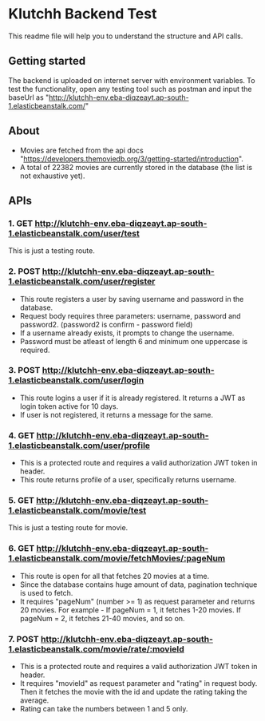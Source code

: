 # Klutchh Backend Test

This readme file will help you to understand the structure and API calls. 

## Getting started
The backend is uploaded on internet server with environment variables. 
To test the functionality, open any testing tool such as postman and input the baseUrl as 
"http://klutchh-env.eba-diqzeayt.ap-south-1.elasticbeanstalk.com/"

## About
- Movies are fetched from the api docs "https://developers.themoviedb.org/3/getting-started/introduction".
- A total of 22382 movies are currently stored in the database (the list is not exhaustive yet).

## APIs

### 1. GET http://klutchh-env.eba-diqzeayt.ap-south-1.elasticbeanstalk.com/user/test
This is just a testing route.

### 2. POST http://klutchh-env.eba-diqzeayt.ap-south-1.elasticbeanstalk.com/user/register
- This route registers a user by saving username and password in the database.
- Request body requires three parameters: username, password and password2. (password2 is confirm - password field)
- If a username already exists, it prompts to change the username. 
- Password must be atleast of length 6 and minimum one uppercase is required.

### 3. POST http://klutchh-env.eba-diqzeayt.ap-south-1.elasticbeanstalk.com/user/login
- This route logins a user if it is already registered. It returns a JWT as login token active for 10 days.
- If user is not registered, it returns a message for the same.

### 4. GET http://klutchh-env.eba-diqzeayt.ap-south-1.elasticbeanstalk.com/user/profile
- This is a protected route and requires a valid authorization JWT token in header.
- This route returns profile of a user, specifically returns username.

### 5. GET http://klutchh-env.eba-diqzeayt.ap-south-1.elasticbeanstalk.com/movie/test
This is just a testing route for movie.

### 6. GET http://klutchh-env.eba-diqzeayt.ap-south-1.elasticbeanstalk.com/movie/fetchMovies/:pageNum
- This route is open for all that fetches 20 movies at a time.
- Since the database contains huge amount of data, pagination technique is used to fetch.
- It requires "pageNum" (number >= 1) as request parameter and returns 20 movies. For example - If pageNum = 1, it fetches 1-20 movies. If pageNum = 2, it fetches 21-40 movies, and so on.

### 7. POST http://klutchh-env.eba-diqzeayt.ap-south-1.elasticbeanstalk.com/movie/rate/:movieId
- This is a protected route and requires a valid authorization JWT token in header.
- It requires "movieId" as request parameter and "rating" in request body. Then it fetches the movie with the id and update the rating taking the average.
- Rating can take the numbers between 1 and 5 only.